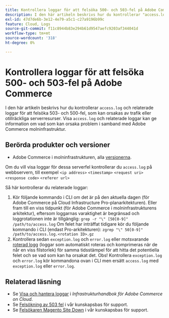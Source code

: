 ```yaml
---
title: Kontrollera loggar för att felsöka 500- och 503-fel på Adobe Commerce
description: I den här artikeln beskrivs hur du kontrollerar "access.log" och relaterade loggar för att felsöka 503- och 500-fel, som kan orsakas av trafik eller otillräckliga serverresurser. Om du visar loggarna "access.log" och relaterade loggar kan du få information om vad som kan orsaka problem med Adobe Commerce i molninfrastrukturen.
exl-id: 47d7de6b-3e12-4e79-a5c1-c27a9196b99c
feature: Cloud, Logs
source-git-commit: f11c8944b83e294b61d9547aefc9203af344041d
workflow-type: tm+mt
source-wordcount: '318'
ht-degree: 0%

---
```


# Kontrollera loggar för att felsöka 500- och 503-fel på Adobe Commerce

I den här artikeln beskrivs hur du kontrollerar `access.log` och relaterade loggar för att felsöka 503- och 500-fel, som kan orsakas av trafik eller otillräckliga serverresurser. Visa `access.log` och relaterade loggar kan ge information om vad som kan orsaka problem i samband med Adobe Commerce molninfrastruktur.

<!--
Bob - not in TOC
-->

## Berörda produkter och versioner

* Adobe Commerce i molninfrastrukturen, alla [versionerna](https://experienceleague.adobe.com/docs/commerce-operations/release/planning/lifecycle-policy.html).

Om du vill visa loggar för dessa serverfel kontrollerar du `access.log` på webbservern, till exempel `<ip address>` `<timestamp>` `<request uri>` `<response code>` `<referer url>`

Så här kontrollerar du relaterade loggar:

1. Kör följande kommando i CLI om det är på den aktuella dagen (för Adobe Commerce på Cloud Infrastructure Pro-planarkitekturen). Eller fram till en viss tidpunkt (för Adobe Commerce i molninfrastrukturens arkitektur), eftersom loggarnas varaktighet är begränsad och loggrotationen inte är tillgänglig: `grep -r "\" [50[0-9]" /path/to/access.log` Om felet har inträffat tidigare kör du följande kommando i CLI (endast Pro-arkitekturen): `zgrep "\" 50[0-9]" /path/to/access.log.<rotation ID>.gz`
1. Kontrollera sedan `exception.log` och `error.log` eller motsvarande [roterad logg](https://experienceleague.adobe.com/docs/commerce-operations/installation-guide/next-steps/configuration.html#log-rotation) (loggar som automatiskt roteras och komprimeras när de når en viss filstorlek) för samma tidsstämpel för att hitta det potentiella felet och se vad som kan ha orsakat det. Obs! Kontrollera `exception.log` och `error.log` kör kommandona ovan i CLI men ersätt `access.log` med `exception.log` eller `error.log`.

## Relaterad läsning

* Se [Visa och hantera loggar](https://experienceleague.adobe.com/docs/commerce-cloud-service/user-guide/develop/test/log-locations.html) i *Infrastrukturhandbok för Adobe Commerce on Cloud*.
* Se [Felsökning av 503 fel](/help/troubleshooting/miscellaneous/troubleshooting-503-errors.md) i vår kunskapsbas för support.
* Se [Felsökaren Magento Site Down](/help/troubleshooting/site-down-or-unresponsive/magento-site-down-troubleshooter.md) i vår kunskapsbas för support.
